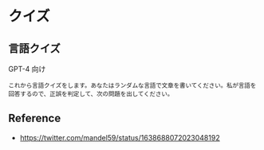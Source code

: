 # クイズ

## 言語クイズ

GPT-4 向け

```
これから言語クイズをします。あなたはランダムな言語で文章を書いてください。私が言語を回答するので、正誤を判定して、次の問題を出してください。
```

## Reference

- https://twitter.com/mandel59/status/1638688072023048192
